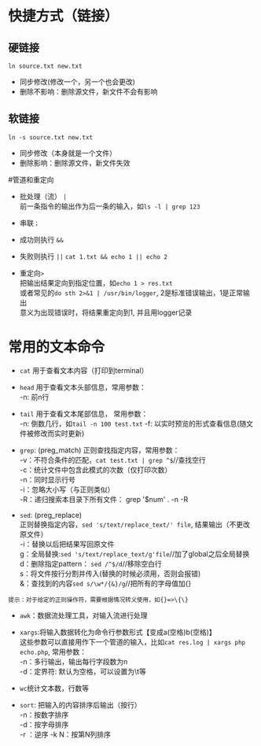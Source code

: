 # 快捷方式（链接）
## 硬链接
`ln source.txt new.txt`
- 同步修改(修改一个，另一个也会更改)
- 删除不影响：删除源文件，新文件不会有影响

## 软链接
`ln -s source.txt new.txt`
- 同步修改（本身就是一个文件）
- 删除影响：删除源文件，新文件失效

#管道和重定向
- 批处理（流） `|`  
前一条指令的输出作为后一条的输入，如`ls -l | grep 123`
- 串联`；`
- 成功则执行 `&&`
- 失败则执行 `||`
`cat 1.txt && echo 1 || echo 2`

- 重定向`>`   
把输出结果定向到指定位置，如`echo 1 > res.txt`  
或者常见的`do sth 2>&1 | /usr/bin/logger`, 2是标准错误输出，1是正常输出  
意义为出现错误时，将结果重定向到1, 并且用logger记录

# 常用的文本命令
- `cat`
用于查看文本内容（打印到terminal）

- `head`
用于查看文本头部信息，常用参数：  
-n:   前n行

- `tail`
用于查看文本尾部信息，  常用参数：  
-n:   倒数几行，如`tail -n 100 test.txt`
-f:   以实时预览的形式查看信息(随文件被修改而实时更新)

- `grep`: (preg_match)
正则查找指定内容，常用参数：  
-v：不符合条件的匹配，`cat test.txt | grep ^$`//查找空行  
-c：统计文件中包含此模式的次数（仅打印次数）  
-n：同时显示行号  
-i：忽略大小写（与正则类似）  
-R：递归搜索本目录下所有文件： grep '$num' . -n -R

- `sed`: (preg_replace)  
正则替换指定内容，`sed 's/text/replace_text/' file`, 结果输出（不更改原文件）  
-i：替换以后把结果写回原文件  
g：全局替换:`sed 's/text/replace_text/g'file`//加了global之后全局替换  
d：删除指定pattern： `sed /^$/d`//移除空白行  
s：将文件按行分割并传入(替换的时候必须用，否则会报错)  
&：查找到的内容`sed s/\w*/{&}/g`//把所有的字母值加{}  
```
提示：对于给定的正则操作符，需要根据情况转义使用，如{}=>\{\}
```

- `awk`：数据流处理工具，对输入流进行处理


- `xargs`:将输入数据转化为命令行参数形式【变成a(空格)b(空格)】    
这些参数可以直接用作下一个管道的输入，比如`cat res.log | xargs php echo.php`, 常用参数：  
-n：多行输出，输出每行字段数为n  
-d：定界符: 默认为空格，可以设置为\t等

- `wc`统计文本数，行数等

- `sort`: 把输入的内容排序后输出（按行）  
-n：按数字排序  
-d：按字母排序  
-r ：逆序
-k N：按第N列排序

